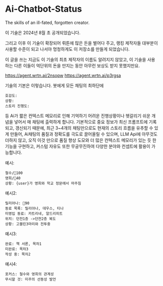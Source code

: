 # Ai-Chatbot-Status
The skills of an ill-fated, forgotten creator.

이 기술은 2024년 8월 초 공개되었습니다. 

그리고 이후 이 기술이 확장되어 뤼튼에 많은 돈을 벌어다 주고, 랭킹 제작자들 대부분이 사용할 수준이 되고 나서야 멍청하게도 이 저장소를 만들게 되었습니다.

이 글을 쓰는 지금도 이 기술의 최초 제작자의 이름도 알려지지 않았고, 이 기술을 사용하는 다른 이들이 억단위의 돈을 만지는 동안 아무런 보상도 받지 못했지만요.


https://agent.wrtn.ai/2nsopw
https://agent.wrtn.ai/p3rgsa

기술의 기본은 이렇습니다. 
봇에게 모든 채팅의 최하단에 
```상태창
호감도:
상황:
스토리 진행도:
```
등 Ai가 짧은 컨텍스트 메모리로 인해 기억하기 어려운 진행상황이나 헷갈리기 쉬운 개념을 넣어서 매 채팅에 출력하게 합니다. 
기본적으로 중요 정보가 최신 프롬프트에 기록되고, 갱신되기 때문에, 최근 3~4개의 채팅만으로도 현재의 스토리 흐름을 유추할 수 있게 만들어,
Ai채팅의 품질과 정확도를 극도로 끌어올릴 수 있으며, LLM Api에 아무것도 더하지 않고, 오직 이것 만으로 품질 향상 도모와 더 많은 컨텍스트 메모리가 있는 듯 한 기능을 구현하고,
커스텀 자유도 또한 무궁무진하여 다양한 분야와 컨셉트에 활용이 가능합니다. 

예시:
```캐릭터 호감도
철수/🩷100
영희/🩷40
상황: {user}가 영희와 학교 정문에서 마주침
```

예시2:
```진행도
릴리아나: 🩷90
동료 목록: 릴리아나, 데우스, 티나
미영입 동료: 카트리네, 알드리히트
위치: 던전1층 ->던전2층 복도
상황: 고블린3마리와 전투중
```

예시3:
```일 진행순서
완료: 책 서론, 목차1
미완료: 목차3
작성 중: 목차2
```

예시4:
```데이터 분석 및 토론 시 집중해야 할 추론
포커스: 철수와 영희의 관계성
무시할 것: 미주의 선동성 발언
```
